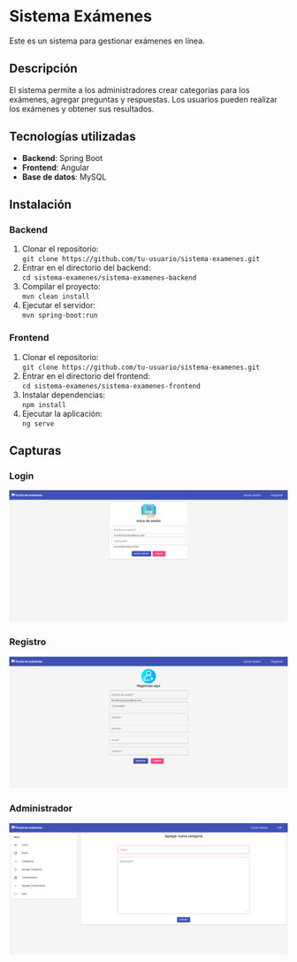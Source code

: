 # Sistema Exámenes

Este es un sistema para gestionar exámenes en línea.

## Descripción

El sistema permite a los administradores crear categorias para los exámenes, agregar preguntas y respuestas.
Los usuarios pueden realizar los exámenes y obtener sus resultados.

## Tecnologías utilizadas

- **Backend**: Spring Boot
- **Frontend**: Angular
- **Base de datos**: MySQL

## Instalación

### Backend

1. Clonar el repositorio:  
   `git clone https://github.com/tu-usuario/sistema-examenes.git`
2. Entrar en el directorio del backend:  
   `cd sistema-examenes/sistema-examenes-backend`
3. Compilar el proyecto:  
   `mvn clean install`
4. Ejecutar el servidor:  
   `mvn spring-boot:run`

### Frontend

1. Clonar el repositorio:  
   `git clone https://github.com/tu-usuario/sistema-examenes.git`
2. Entrar en el directorio del frontend:  
   `cd sistema-examenes/sistema-examenes-frontend`
3. Instalar dependencias:  
   `npm install`
4. Ejecutar la aplicación:  
   `ng serve`
## Capturas
### Login
![Login del Sistema](imagenes-proyecto/login.png "Vista del inicio de sesión del sistema")
### Registro
![Registro al sistema](imagenes-proyecto/registro.png "Vista del registro de usuarios")
### Administrador
![Agregar categorias](imagenes-proyecto/agregar-categoria.png "Vista para agregar categorias")


